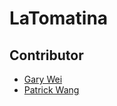 # LaTomatina

## Contributor
* [Gary Wei](https://github.com/garywei944)
* [Patrick Wang](https://github.com/PatrickWang-1)
